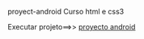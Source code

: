  proyect-android
 Curso html e css3

 Executar projeto==>> <a target="_blank" href="https://sauldevjr.github.io/proyect-android/">proyecto android</a>
